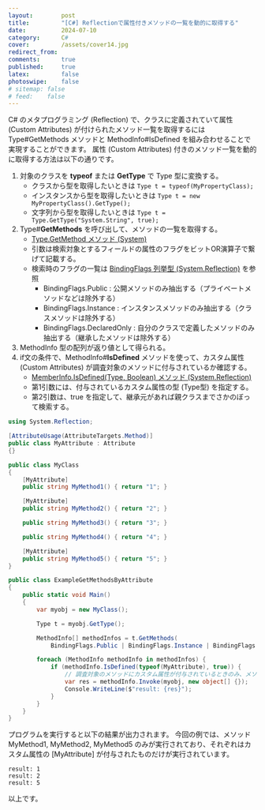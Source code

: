 ```yaml
---
layout:        post
title:         "[C#] Reflectionで属性付きメソッドの一覧を動的に取得する"
date:          2024-07-10
category:      C#
cover:         /assets/cover14.jpg
redirect_from:
comments:      true
published:     true
latex:         false
photoswipe:    false
# sitemap: false
# feed:    false
---
```


C# のメタプログラミング (Reflection) で、クラスに定義されていて属性 (Custom Attributes) が付けられたメソッド一覧を取得するには Type#GetMethods メソッドと MethodInfo#IsDefined を組み合わせることで実現することができます。
属性 (Custom Attributes) 付きのメソッド一覧を動的に取得する方法は以下の通りです。

1. 対象のクラスを **typeof** または **GetType** で Type 型に変換する。
    - クラスから型を取得したいときは `Type t = typeof(MyPropertyClass);`
    - インスタンスから型を取得したいときは `Type t = new MyPropertyClass().GetType();`
    - 文字列から型を取得したいときは `Type t = Type.GetType("System.String", true);`
1. Type#**GetMethods** を呼び出して、メソッドの一覧を取得する。
    - [Type.GetMethod メソッド (System)](https://learn.microsoft.com/ja-jp/dotnet/api/system.type.getmethod?view=net-8.0)
    - 引数は検索対象とするフィールドの属性のフラグをビットOR演算子で繋げて記載する。
    - 検索時のフラグの一覧は [BindingFlags 列挙型 (System.Reflection)](https://learn.microsoft.com/ja-jp/dotnet/api/system.reflection.bindingflags?view=net-8.0) を参照
        - BindingFlags.Public : 公開メソッドのみ抽出する（プライベートメソッドなどは除外する）
        - BindingFlags.Instance : インスタンスメソッドのみ抽出する（クラスメソッドは除外する）
        - BindingFlags.DeclaredOnly : 自分のクラスで定義したメソッドのみ抽出する（継承したメソッドは除外する）
1. MethodInfo 型の配列が返り値として得られる。
1. if文の条件で、MethodInfo#**IsDefined** メソッドを使って、カスタム属性 (Custom Attributes) が調査対象のメソッドに付与されているか確認する。
    - [MemberInfo.IsDefined(Type, Boolean) メソッド (System.Reflection)](https://learn.microsoft.com/ja-jp/dotnet/api/system.reflection.memberinfo.isdefined?view=net-8.0#system-reflection-memberinfo-isdefined%28system-type-system-boolean%29)
    - 第1引数には、付与されているカスタム属性の型 (Type型) を指定する。
    - 第2引数は、true を指定して、継承元があれば親クラスまでさかのぼって検索する。

```csharp
using System.Reflection;

[AttributeUsage(AttributeTargets.Method)]
public class MyAttribute : Attribute
{}

public class MyClass
{
    [MyAttribute]
    public string MyMethod1() { return "1"; }

    [MyAttribute]
    public string MyMethod2() { return "2"; }

    public string MyMethod3() { return "3"; }

    public string MyMethod4() { return "4"; }

    [MyAttribute]
    public string MyMethod5() { return "5"; }
}

public class ExampleGetMethodsByAttribute
{
    public static void Main()
    {
        var myobj = new MyClass();

        Type t = myobj.GetType();

        MethodInfo[] methodInfos = t.GetMethods(
            BindingFlags.Public | BindingFlags.Instance | BindingFlags.DeclaredOnly);

        foreach (MethodInfo methodInfo in methodInfos) {
            if (methodInfo.IsDefined(typeof(MyAttribute), true)) {
                // 調査対象のメソッドにカスタム属性が付与されているときのみ、メソッドを実行する
                var res = methodInfo.Invoke(myobj, new object[] {});
                Console.WriteLine($"result: {res}");
            }
        }
    }
}
```

プログラムを実行すると以下の結果が出力されます。
今回の例では、メソッド MyMethod1, MyMethod2, MyMethod5 のみが実行されており、それぞれはカスタム属性の [MyAttribute] が付与されたものだけが実行されています。

```output
result: 1
result: 2
result: 5
```

以上です。
